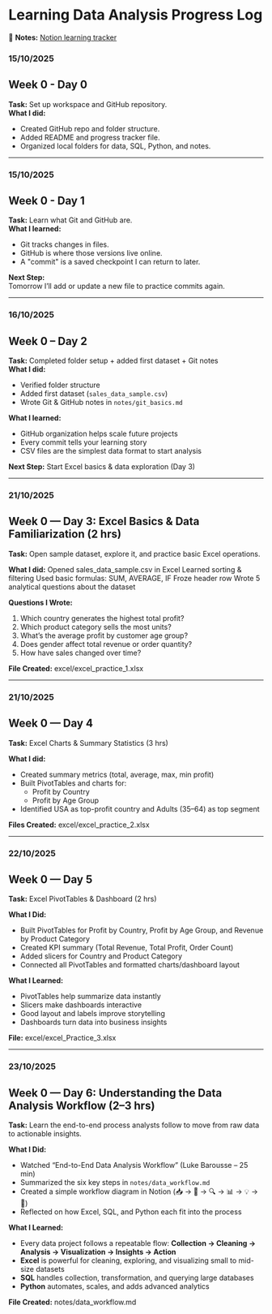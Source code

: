 # Learning Data Analysis Progress Log

📓 **Notes:** [Notion learning tracker](https://www.notion.so/Data-Analysis-Journey-28d3d7333fce80f7b1b5ea5c0a0ba8cf?source=copy_link)

### 15/10/2025
## Week 0 - Day 0
**Task:** Set up workspace and GitHub repository.  
**What I did:**

- Created GitHub repo and folder structure.
- Added README and progress tracker file.
- Organized local folders for data, SQL, Python, and notes.

---

### 15/10/2025
## Week 0 - Day 1
**Task:** Learn what Git and GitHub are.  
**What I learned:**
- Git tracks changes in files.
- GitHub is where those versions live online.
- A "commit" is a saved checkpoint I can return to later.

**Next Step:**  
Tomorrow I’ll add or update a new file to practice commits again.

---

### 16/10/2025
## Week 0 – Day 2
**Task:** Completed folder setup + added first dataset + Git notes  
**What I did:**
- Verified folder structure  
- Added first dataset (`sales_data_sample.csv`)  
- Wrote Git & GitHub notes in `notes/git_basics.md`  

**What I learned:**
- GitHub organization helps scale future projects  
- Every commit tells your learning story  
- CSV files are the simplest data format to start analysis

**Next Step:** Start Excel basics & data exploration (Day 3)

---

### 21/10/2025
## Week 0 — Day 3: Excel Basics & Data Familiarization (2 hrs)
**Task:** Open sample dataset, explore it, and practice basic Excel operations.

**What I did:**
Opened sales_data_sample.csv in Excel
Learned sorting & filtering
Used basic formulas: SUM, AVERAGE, IF
Froze header row
Wrote 5 analytical questions about the dataset

**Questions I Wrote:**
1. Which country generates the highest total profit?  
2. Which product category sells the most units?  
3. What’s the average profit by customer age group?  
4. Does gender affect total revenue or order quantity?  
5. How have sales changed over time?  

**File Created:** excel/excel_practice_1.xlsx

---

### 21/10/2025 
## Week 0 — Day 4  
**Task:** Excel Charts & Summary Statistics (3 hrs)

**What I did:**
- Created summary metrics (total, average, max, min profit)  
- Built PivotTables and charts for:
  - Profit by Country  
  - Profit by Age Group  
- Identified USA as top-profit country and Adults (35–64) as top segment  

**Files Created:** excel/excel_practice_2.xlsx 

---

### 22/10/2025 
## Week 0 — Day 5  
**Task:** Excel PivotTables & Dashboard (2 hrs)  

**What I Did:**  
- Built PivotTables for Profit by Country, Profit by Age Group, and Revenue by Product Category  
- Created KPI summary (Total Revenue, Total Profit, Order Count)  
- Added slicers for Country and Product Category  
- Connected all PivotTables and formatted charts/dashboard layout  

**What I Learned:**  
- PivotTables help summarize data instantly  
- Slicers make dashboards interactive  
- Good layout and labels improve storytelling  
- Dashboards turn data into business insights  

**File:** excel/excel_Practice_3.xlsx

---

### 23/10/2025  
## Week 0 — Day 6: Understanding the Data Analysis Workflow (2–3 hrs)
**Task:** Learn the end-to-end process analysts follow to move from raw data to actionable insights.  

**What I Did:**  
- Watched “End-to-End Data Analysis Workflow” (Luke Barousse – 25 min)  
- Summarized the six key steps in `notes/data_workflow.md`  
- Created a simple workflow diagram in Notion (📥 → 🧹 → 🔍 → 📊 → 💡 → 🚀)  
- Reflected on how Excel, SQL, and Python each fit into the process  

**What I Learned:**  
- Every data project follows a repeatable flow: **Collection → Cleaning → Analysis → Visualization → Insights → Action**  
- **Excel** is powerful for cleaning, exploring, and visualizing small to mid-size datasets  
- **SQL** handles collection, transformation, and querying large databases  
- **Python** automates, scales, and adds advanced analytics  

**File Created:** notes/data_workflow.md 
